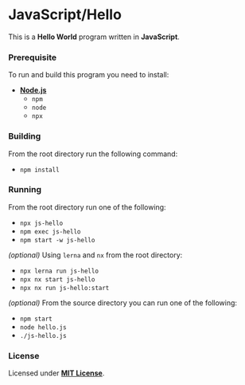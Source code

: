 # JavaScript/Hello

This is a **Hello World** program written in **JavaScript**.

### Prerequisite

To run and build this program you need to install:

* [**Node.js**](https://nodejs.org/en/download/current)
  * `npm`
  * `node`
  * `npx`

### Building

From the root directory run the following command:

* `npm install`

### Running

From the root directory run one of the following:

* `npx js-hello`
* `npm exec js-hello`
* `npm start -w js-hello`

_(optional)_ Using `lerna` and `nx` from the root directory:

* `npx lerna run js-hello`
* `npx nx start js-hello`
* `npx nx run js-hello:start`

_(optional)_ From the source directory you can run one of the following:

* `npm start`
* `node hello.js`
* `./js-hello.js`

### License

Licensed under [**MIT License**](https://github.com/altersabeh/codes/blob/main/LICENSE).
